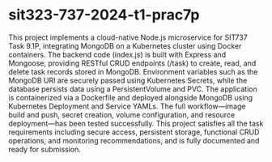 # sit323-737-2024-t1-prac7p
This project implements a cloud-native Node.js microservice for SIT737 Task 9.1P, integrating MongoDB on a Kubernetes cluster using Docker containers. The backend code (index.js) is built with Express and Mongoose, providing RESTful CRUD endpoints (/task) to create, read, and delete task records stored in MongoDB. Environment variables such as the MongoDB URI are securely passed using Kubernetes Secrets, while the database persists data using a PersistentVolume and PVC. The application is containerized via a Dockerfile and deployed alongside MongoDB using Kubernetes Deployment and Service YAMLs. The full workflow—image build and push, secret creation, volume configuration, and resource deployment—has been tested successfully. This project satisfies all the task requirements including secure access, persistent storage, functional CRUD operations, and monitoring recommendations, and is fully documented and ready for submission.







